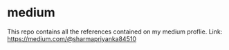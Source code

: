 # medium
This repo contains all the references contained on my medium proflie. Link: https://medium.com/@sharmapriyanka84510
